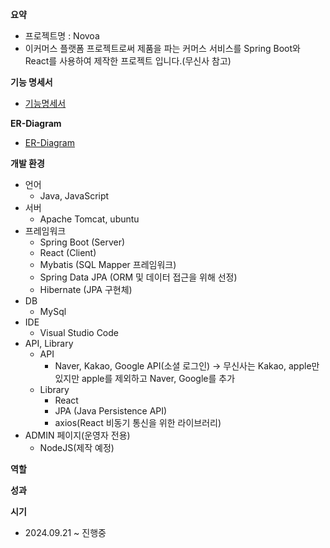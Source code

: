 
**요약**
- 프로젝트명 : Novoa
- 이커머스 플랫폼 프로젝트로써 제품을 파는 커머스 서비스를 Spring Boot와 React를 사용하여 제작한 프로젝트 입니다.(무신사 참고)

**기능 명세서**

- [기능명세서](https://perfect-angora-dd5.notion.site/10b0ab630964802ca7c7dd1a4b5b7a90?v=8f270b54093f4a05837ca60a7d37740e&pvs=4)

**ER-Diagram**

- [ER-Diagram](https://www.erdcloud.com/d/tWmM7hzXCEuK23qc5)

**개발 환경**

- 언어
    - Java, JavaScript
- 서버
    - Apache Tomcat, ubuntu
- 프레임워크
    - Spring Boot (Server)
    - React (Client)
    - Mybatis (SQL Mapper 프레임워크)
    - Spring Data JPA (ORM 및 데이터 접근을 위해 선정)
    - Hibernate (JPA 구현체)
- DB
    - MySql
- IDE
    - Visual Studio Code
- API, Library
    - API
        - Naver, Kakao, Google API(소셜 로그인) → 무신사는 Kakao, apple만 있지만 apple를 제외하고 Naver, Google를 추가
    - Library
        - React
        - JPA (Java Persistence API)
        - axios(React 비동기 통신을 위한 라이브러리)
- ADMIN 페이지(운영자 전용)
    - NodeJS(제작 예정)

**역할**

**성과**

**시기**

- 2024.09.21 ~ 진행중
